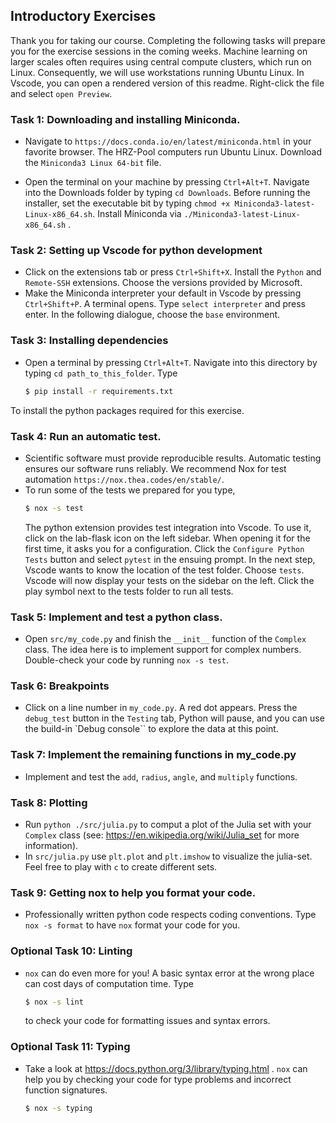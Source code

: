 ## Introductory Exercises
Thank you for taking our course. Completing the following tasks will prepare you for the exercise sessions in the coming weeks. Machine learning on larger scales often requires using central compute clusters, which run on Linux. Consequently, we will use workstations running Ubuntu Linux.
In Vscode, you can open a rendered version of this readme. Right-click the file and select `open Preview`.

### Task 1: Downloading and installing Miniconda.
- Navigate to `https://docs.conda.io/en/latest/miniconda.html` in your favorite browser.
The HRZ-Pool computers run Ubuntu Linux. Download the `Miniconda3 Linux 64-bit` file.

- Open the terminal on your machine by pressing `Ctrl+Alt+T`. Navigate into the Downloads folder by typing `cd Downloads`. Before running the installer, set the executable bit by typing `chmod +x Miniconda3-latest-Linux-x86_64.sh`. Install Miniconda via `./Miniconda3-latest-Linux-x86_64.sh` .


### Task 2: Setting up Vscode for python development
- Click on the extensions tab or press `Ctrl+Shift+X`. Install the `Python` and `Remote-SSH` extensions. Choose the versions provided by Microsoft.
- Make the Miniconda interpreter your default in Vscode by pressing `Ctrl+Shift+P`. A terminal opens. Type `select interpreter` and press enter. In the following dialogue, choose the `base` environment. 

### Task 3: Installing dependencies
- Open a terminal by pressing `Ctrl+Alt+T`. Navigate into this directory by typing `cd path_to_this_folder`. Type

  ```bash
  $ pip install -r requirements.txt
  ```
To install the python packages required for this exercise.

### Task 4: Run an automatic test.
- Scientific software must provide reproducible results. Automatic testing ensures our software runs reliably. We recommend Nox for test automation `https://nox.thea.codes/en/stable/`. 
- To run some of the tests we prepared for you type,
    ```bash
    $ nox -s test
    ```
  The python extension provides test integration into Vscode. To use it, click on the lab-flask icon on the left sidebar. When opening it for the first time, it asks you for a configuration.
  Click the `Configure Python Tests` button and select `pytest` in the ensuing prompt. In the next step, Vscode wants to know the location of the test folder. Choose `tests`. 
  Vscode will now display your tests on the sidebar on the left. Click the play symbol next to the tests folder to run all tests.

### Task 5: Implement and test a python class.
- Open `src/my_code.py` and finish the `__init__` function of the `Complex` class. The idea here is to implement support for complex numbers. Double-check your code by running `nox -s test`. 

### Task 6: Breakpoints
- Click on a line number in `my_code.py`. A red dot appears. Press the `debug_test` button in the `Testing` tab, Python will pause, and you can use the build-in `Debug console`` to explore the data at this point.

### Task 7: Implement the remaining functions in my_code.py
- Implement and test the `add`, `radius`, `angle`, and `multiply` functions.

### Task 8: Plotting
- Run `python ./src/julia.py` to comput a plot of the Julia set with your `Complex` class (see: https://en.wikipedia.org/wiki/Julia_set for more information).
- In `src/julia.py` use `plt.plot` and `plt.imshow` to visualize the julia-set. Feel free to play with `c` to create different sets.


### Task 9: Getting nox to help you format your code.
- Professionally written python code respects coding conventions. Type `nox -s format` to have `nox` format your code for you.

### Optional Task 10: Linting
- `nox` can do even more for you! A basic syntax error at the wrong place can cost days of computation time. Type
  ```bash
  $ nox -s lint
  ```
  to check your code for formatting issues and syntax errors.

### Optional Task 11: Typing
- Take a look at https://docs.python.org/3/library/typing.html . `nox` can help you by checking your code for type problems and incorrect function signatures.
  ```bash
  $ nox -s typing
  ```
